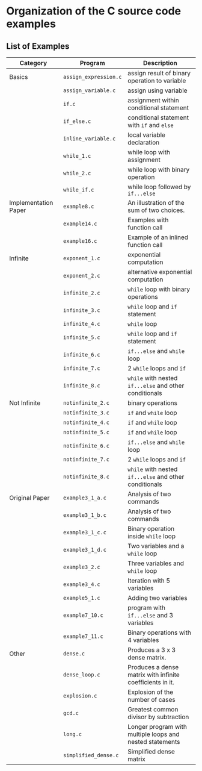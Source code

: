# Organization of the C source code examples

<!--start-->

## List of Examples

| Category             | Program               | Description                                               |
|----------------------|-----------------------|-----------------------------------------------------------|
| Basics               | `assign_expression.c` | assign result of binary operation to variable             |
|                      | `assign_variable.c`   | assign using variable                                     |
|                      | `if.c`                | assignment within conditional statement                   |
|                      | `if_else.c`           | conditional statement with `if` and `else`                |
|                      | `inline_variable.c`   | local variable declaration                                |
|                      | `while_1.c`           | while loop with assignment                                |
|                      | `while_2.c`           | while loop with binary operation                          |
|                      | `while_if.c`          | while loop followed by `if...else`                        |
| Implementation Paper | `example8.c`          | An illustration of the sum of two choices.                |
|                      | `example14.c`         | Examples with function call                               |
|                      | `example16.c`         | Example of an inlined function call                       |
| Infinite             | `exponent_1.c`        | exponential computation                                   |
|                      | `exponent_2.c`        | alternative exponential computation                       |
|                      | `infinite_2.c`        | `while` loop with binary operations                       |
|                      | `infinite_3.c`        | `while` loop and `if` statement                           |
|                      | `infinite_4.c`        | `while` loop                                              |
|                      | `infinite_5.c`        | `while` loop and `if` statement                           |
|                      | `infinite_6.c`        | `if...else` and `while` loop                              |
|                      | `infinite_7.c`        | 2 `while` loops and `if`                                  |
|                      | `infinite_8.c`        | `while` with nested `if...else` and other conditionals    |
| Not Infinite         | `notinfinite_2.c`     | binary operations                                         |
|                      | `notinfinite_3.c`     | `if` and `while` loop                                     | 
|                      | `notinfinite_4.c`     | `if` and `while` loop                                     | 
|                      | `notinfinite_5.c`     | `if` and `while` loop                                     | 
|                      | `notinfinite_6.c`     | `if...else` and `while` loop                              |
|                      | `notinfinite_7.c`     | 2 `while` loops and `if`                                  |
|                      | `notinfinite_8.c`     | `while` with nested `if...else` and other conditionals    |
| Original Paper       | `example3_1_a.c`      | Analysis of two commands                                  |
|                      | `example3_1_b.c`      | Analysis of two commands                                  |
|                      | `example3_1_c.c`      | Binary operation inside `while` loop                      |
|                      | `example3_1_d.c`      | Two variables and a `while` loop                          |
|                      | `example3_2.c`        | Three variables and `while` loop                          |
|                      | `example3_4.c`        | Iteration with 5 variables                                |
|                      | `example5_1.c`        | Adding two variables                                      |
|                      | `example7_10.c`       | program with `if...else` and 3 variables                  |
|                      | `example7_11.c`       | Binary operations with 4 variables                        |
| Other                | `dense.c`             | Produces a 3 x 3 dense matrix.                            |
|                      | `dense_loop.c`        | Produces a dense matrix with infinite coefficients in it. |
|                      | `explosion.c`         | Explosion of the number of cases                          |
|                      | `gcd.c`               | Greatest common divisor by subtraction                    |
|                      | `long.c`              | Longer program with multiple loops and nested statements  |
|                      | `simplified_dense.c`  | Simplified dense matrix                                   |

<!--end-->
